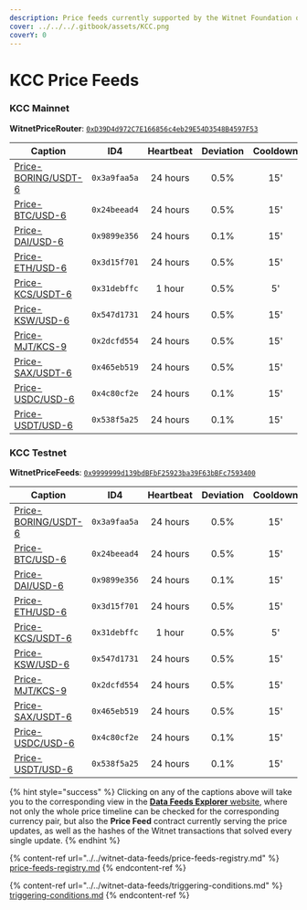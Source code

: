 ```yaml
---
description: Price feeds currently supported by the Witnet Foundation on the KCC ecosystem
cover: ../../../.gitbook/assets/KCC.png
coverY: 0
---
```


# KCC Price Feeds

### KCC Mainnet

**WitnetPriceRouter**: [`0xD39D4d972C7E166856c4eb29E54D3548B4597F53`](https://scan.kcc.io/address/0xD39D4d972C7E166856c4eb29E54D3548B4597F53/read-contract)

| **Caption**                                                                      | **ID4**      | **Heartbeat** | **Deviation** | **Cooldown** |
| -------------------------------------------------------------------------------- | ------------ | :-----------: | :-----------: | :----------: |
| [Price-BORING/USDT-6](https://feeds.witnet.io/feeds/kcc-mainnet\_boring-usdt\_6) | `0x3a9faa5a` |    24 hours   |      0.5%     |      15'     |
| [Price-BTC/USD-6](https://feeds.witnet.io/feeds/kcc-mainnet\_btc-usd\_6)         | `0x24beead4` |    24 hours   |      0.5%     |      15'     |
| [Price-DAI/USD-6](https://feeds.witnet.io/feeds/kcc-mainnet\_dai-usd\_6)         | `0x9899e356` |    24 hours   |      0.1%     |      15'     |
| [Price-ETH/USD-6](https://feeds.witnet.io/feeds/kcc-mainnet\_eth-usd\_6)         | `0x3d15f701` |    24 hours   |      0.5%     |      15'     |
| [Price-KCS/USDT-6](https://feeds.witnet.io/feeds/kcc-mainnet\_kcs-usdt\_6)       | `0x31debffc` |     1 hour    |      0.5%     |      5'      |
| [Price-KSW/USD-6](https://feeds.witnet.io/feeds/kcc-mainnet\_ksw-usd\_6)         | `0x547d1731` |    24 hours   |      0.5%     |      15'     |
| [Price-MJT/KCS-9](https://feeds.witnet.io/feeds/kcc-mainnet\_mjt-kcs\_9)         | `0x2dcfd554` |    24 hours   |      0.5%     |      15'     |
| [Price-SAX/USDT-6](https://feeds.witnet.io/feeds/kcc-mainnet\_sax-usdt\_6)       | `0x465eb519` |    24 hours   |      0.5%     |      15'     |
| [Price-USDC/USD-6](https://feeds.witnet.io/feeds/kcc-mainnet\_usdc-usd\_6)       | `0x4c80cf2e` |    24 hours   |      0.1%     |      15'     |
| [Price-USDT/USD-6](https://feeds.witnet.io/feeds/kcc-mainnet\_usdt-usd\_6)       | `0x538f5a25` |    24 hours   |      0.1%     |      15'     |

### KCC Testnet

**WitnetPriceFeeds**: [`0x9999999d139bdBFbF25923ba39F63bBFc7593400`](https://scan-testnet.kcc.network/address/0x9999999d139bdBFbF25923ba39F63bBFc7593400/read-proxy#address-tabs)

| **Caption**                                                                      | **ID4**      | **Heartbeat** | **Deviation** | **Cooldown** |
| -------------------------------------------------------------------------------- | ------------ | :-----------: | :-----------: | :----------: |
| [Price-BORING/USDT-6](https://feeds.witnet.io/feeds/kcc-testnet\_boring-usdt\_6) | `0x3a9faa5a` |    24 hours   |      0.5%     |      15'     |
| [Price-BTC/USD-6](https://feeds.witnet.io/feeds/kcc-testnet\_btc-usd\_6)         | `0x24beead4` |    24 hours   |      0.5%     |      15'     |
| [Price-DAI/USD-6](https://feeds.witnet.io/feeds/kcc-testnet\_dai-usd\_6)         | `0x9899e356` |    24 hours   |      0.1%     |      15'     |
| [Price-ETH/USD-6](https://feeds.witnet.io/feeds/kcc-testnet\_eth-usd\_6)         | `0x3d15f701` |    24 hours   |      0.5%     |      15'     |
| [Price-KCS/USDT-6](https://feeds.witnet.io/feeds/kcc-testnet\_kcs-usdt\_6)       | `0x31debffc` |     1 hour    |      0.5%     |      5'      |
| [Price-KSW/USD-6](https://feeds.witnet.io/feeds/kcc-testnet\_ksw-usd\_6)         | `0x547d1731` |    24 hours   |      0.5%     |      15'     |
| [Price-MJT/KCS-9](https://feeds.witnet.io/feeds/kcc-testnet\_mjt-kcs\_9)         | `0x2dcfd554` |    24 hours   |      0.5%     |      15'     |
| [Price-SAX/USDT-6](https://feeds.witnet.io/feeds/kcc-testnet\_sax-usdt\_6)       | `0x465eb519` |    24 hours   |      0.5%     |      15'     |
| [Price-USDC/USD-6](https://feeds.witnet.io/feeds/kcc-testnet\_usdc-usd\_6)       | `0x4c80cf2e` |    24 hours   |      0.1%     |      15'     |
| [Price-USDT/USD-6](https://feeds.witnet.io/feeds/kcc-testnet\_usdt-usd\_6)       | `0x538f5a25` |    24 hours   |      0.1%     |      15'     |

{% hint style="success" %}
Clicking on any of the captions above will take you to the corresponding view in the [**Data Feeds Explorer** website](https://feeds.witnet.io), where not only the whole price timeline can be checked for the corresponding currency pair, but also the **Price Feed** contract currently serving the price updates, as well as the hashes of the Witnet transactions that solved every single update.
{% endhint %}

{% content-ref url="../../witnet-data-feeds/price-feeds-registry.md" %}
[price-feeds-registry.md](../../witnet-data-feeds/price-feeds-registry.md)
{% endcontent-ref %}

{% content-ref url="../../witnet-data-feeds/triggering-conditions.md" %}
[triggering-conditions.md](../../witnet-data-feeds/triggering-conditions.md)
{% endcontent-ref %}
